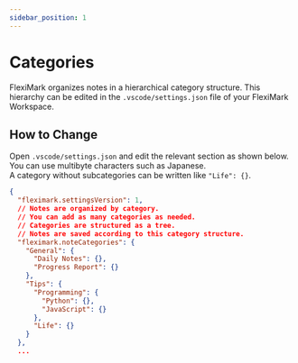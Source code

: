 ```yaml
---
sidebar_position: 1
---
```


# Categories

FlexiMark organizes notes in a hierarchical category structure. This hierarchy can be edited in the `.vscode/settings.json` file of your FlexiMark Workspace.

## How to Change

Open `.vscode/settings.json` and edit the relevant section as shown below. You can use multibyte characters such as Japanese.\
A category without subcategories can be written like `"Life": {}`.

```json title=".vscode/settings.json" {8-18}
{
  "fleximark.settingsVersion": 1,
  // Notes are organized by category.
  // You can add as many categories as needed.
  // Categories are structured as a tree.
  // Notes are saved according to this category structure.
  "fleximark.noteCategories": {
    "General": {
      "Daily Notes": {},
      "Progress Report": {}
    },
    "Tips": {
      "Programming": {
        "Python": {},
        "JavaScript": {}
      },
      "Life": {}
    }
  },
  ...
```
